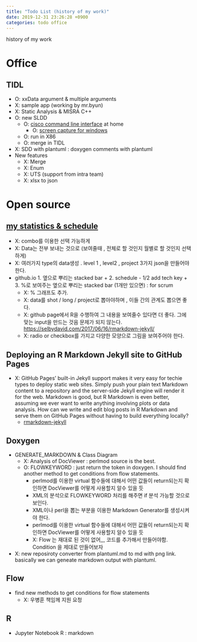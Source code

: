 ```yaml
---
title: "Todo List (history of my work)"
date: 2019-12-31 23:26:28 +0900
categories: todo office
---
```

history of my work

# Office
## TIDL
- O: xxData argument & multiple arguments
- X: sample app (working by mr.byun)
- X: Static Analysis & MISRA C++
- O: new SLDD 
  - O: [cisco command line interface](https://github.com/cheoljoo/cisco_style_CLI) at home
    - O: [screen capture for windows](https://www.nchsoftware.com/capture/index.html)
  - O: run in X86
  - O: merge in TIDL
- X: SDD with plantuml : doxygen comments with plantuml
- New features
  - X: Merge
  - X: Enum
  - X: UTS (support from intra team)
  - X: xlsx to json

# Open source
## [my statistics & schedule](https://github.com/cheoljoo/cheoljoo.github.io)
- X: combo를 이용한 선택 가능하게
- X: Data는 전부 보내는 것으로 (보여줄때 , 전체로 할 것인지 월별로 할 것인지 선택하게)
- X: 여러가지 type의 data생성 . level 1 , level2 ,  project 3가지  json을 만들어야 한다.
- github.io  1. 옆으로 뿌리는  stacked bar  +  2. schedule - 1/2 add tech key + 3. %로 보여주는 옆으로 뿌리는 stacked bar (1개만 있으면)  : for scrum
  - X: % 그래프도 추가.
  - X: data를 shot / long / project로 뽑아야하며 , 이들 간의 관계도 뽑으면 좋다.
  - X: github page에서 R을 수행하여 그 내용을 보여줄수 있다면 더 좋다. 그에 맞는 input을 만드는 것음 문제가 되지 않는다.  https://selbydavid.com/2017/06/16/rmarkdown-jekyll/
  - X: radio or checkbox를 가지고 다양한 모양으로 그림을 보여주어야 한다.

## Deploying an R Markdown Jekyll site to GitHub Pages
- X: GitHub Pages’ built-in Jekyll support makes it very easy for techie types to deploy static web sites. Simply push your plain text Markdown content to a repository and the server-side Jekyll engine will render it for the web.
Markdown is good, but R Markdown is even better, assuming we ever want to write anything involving plots or data analysis. How can we write and edit blog posts in R Markdown and serve them on GitHub Pages without having to build everything locally?
  - [rmarkdown-jekyll](https://selbydavid.com/2017/06/16/rmarkdown-jekyll/)

## Doxygen
- GENERATE_MARKDOWN & Class Diagram
  - X: Analysis of DocViewer : perlmod source is the best.
  - O: FLOWKEYWORD : just return the token in doxygen.  I should find another method to get conditions from flow statements.
    - perlmod를 이용한 virtual 함수들에 대해서 어떤 값들이 return되는지 확인하면 DocViewer를 어떻게 사용할지 알수 있을 듯
    - XML의 분석으로 FLOWKEYWORD 처리를 해주면 if 분석 가능할 것으로 보인다.
    - XML이나 perl을 뽑는 부분을 이용한 Markdown Generator를 생성시켜야 한다.
    - perlmod를 이용한 virtual 함수들에 대해서 어떤 값들이 return되는지 확인하면 DocViewer를 어떻게 사용할지 알수 있을 듯
    - X: Flow 는 재대로 된 것이 없어,,,  코드를 추가해서 만들어야함.  Condition 을 제대로 만들어보자
- X: new reposiroty converter from plantuml.md to md with png link. basically we can geneate markdown output with plantuml.

## Flow
- find new methods to get conditions for flow statements
    - X: 우병훈 책임께 지원 요청

## R
- Jupyter Notebook R  : markdown
